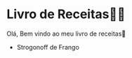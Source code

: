 # Livro de Receitas:man_cook:

Olá, Bem vindo ao meu livro de receitas:wave:

- Strogonoff de Frango

